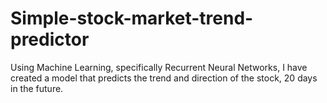 # Simple-stock-market-trend-predictor
Using Machine Learning, specifically Recurrent Neural Networks, I have created a model that predicts the trend and direction of the stock, 20 days in the future.

